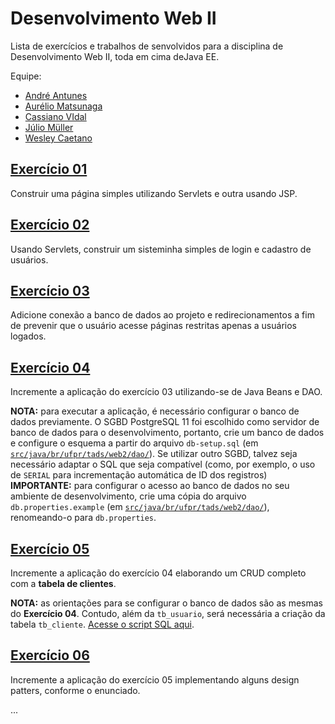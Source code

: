 
# Desenvolvimento Web II

Lista de exercícios e trabalhos de senvolvidos para a disciplina de Desenvolvimento Web II, toda em cima deJava EE.

Equipe:

- [André Antunes](https://github.com/andrekantunes)
- [Aurélio Matsunaga](https://github.com/aureliomatsunaga)
- [Cassiano VIdal](https://github.com/kruchelski)
- [Júlio Müller](https://github.com/juliolmuller)
- [Wesley Caetano](https://github.com/vvesleyc)

## [Exercício 01](./Exercicio01/Exercício%2001%20-%20Servlets_JSP%20Básico.pdf)

Construir uma página simples utilizando Servlets e outra usando JSP.

## [Exercício 02](./Exercicio02/Exercício%2002%20-%20Servlets%20%2B%20Formulário.pdf)

Usando Servlets, construir um sisteminha simples de login e cadastro de usuários.

## [Exercício 03](./Exercicio03/Exercício%2003%20-%20Servlets%20+%20Login%20+%20Redirecionamentos.pdf)

Adicione conexão a banco de dados ao projeto e redirecionamentos a fim de prevenir que o usuário acesse páginas restritas apenas a usuários logados.

## [Exercício 04](./Exercicio04/Exercício%2004%20-%20Servlets%20+%20Login%20+%20Redirecionamentos%20+%20Java%20Beans.pdf)

Incremente a aplicação do exercício 03 utilizando-se de Java Beans e DAO.

**NOTA:** para executar a aplicação, é necessário configurar o banco de dados previamente. O SGBD PostgreSQL 11 foi escolhido como servidor de banco de dados para o desenvolvimento, portanto, crie um banco de dados e configure o esquema a partir do arquivo `db-setup.sql` (em [`src/java/br/ufpr/tads/web2/dao/`](./Exercicio04/src/java/br/ufpr/tads/web2/dao/db-setup.sql)). Se utilizar outro SGBD, talvez seja necessário adaptar o SQL que seja compatível (como, por exemplo, o uso de `SERIAL` para incrementação automática de ID dos registros) **IMPORTANTE:** para configurar o acesso ao banco de dados no seu ambiente de desenvolvimento, crie uma cópia do arquivo `db.properties.example` (em [`src/java/br/ufpr/tads/web2/dao/`](./Exercicio04/src/java/br/ufpr/tads/web2/dao/db.properties.example)), renomeando-o para `db.properties`.

## [Exercício 05](./Exercicio05/Exercício%2005%20-%20CRUD.pdf)

Incremente a aplicação do exercício 04 elaborando um CRUD completo com a **tabela de clientes**.

**NOTA:** as orientações para se configurar o banco de dados são as mesmas do **Exercício 04**. Contudo, além da `tb_usuario`, será necessária a criação da tabela `tb_cliente`. [Acesse o script SQL aqui](./Exercicio05/src/java/br/ufpr/tads/web2/dao/db-setup.sql).

## [Exercício 06](./Exercicio06/Exercício%2006%20-%20MVC.pdf)

Incremente a aplicação do exercício 05 implementando alguns design patters, conforme o enunciado.

...

